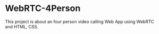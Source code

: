 # WebRTC-4Person
This project is about an four person video calling Web App using WebRTC and HTML, CSS.
